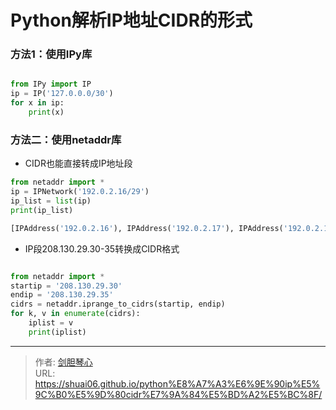 # Python解析IP地址CIDR的形式




### 方法1：使用IPy库

```python

from IPy import IP
ip = IP('127.0.0.0/30')
for x in ip:
	print(x)     

```



### 方法二：使用netaddr库

- CIDR也能直接转成IP地址段

```python
from netaddr import *
ip = IPNetwork('192.0.2.16/29')
ip_list = list(ip)
print(ip_list)

[IPAddress('192.0.2.16'), IPAddress('192.0.2.17'), IPAddress('192.0.2.18'), IPAddress('192.0.2.19'), IPAddress('192.0.2.20'), IPAddress('192.0.2.21'), IPAddress('192.0.2.22'), IPAddress('192.0.2.23')]
```





- IP段208.130.29.30-35转换成CIDR格式

```python

from netaddr import *
startip = '208.130.29.30'
endip = '208.130.29.35'
cidrs = netaddr.iprange_to_cidrs(startip, endip)
for k, v in enumerate(cidrs):
	iplist = v
 	print(iplist)


```



---

> 作者: [剑胆琴心](http://shuai06.github.io)  
> URL: https://shuai06.github.io/python%E8%A7%A3%E6%9E%90ip%E5%9C%B0%E5%9D%80cidr%E7%9A%84%E5%BD%A2%E5%BC%8F/  

